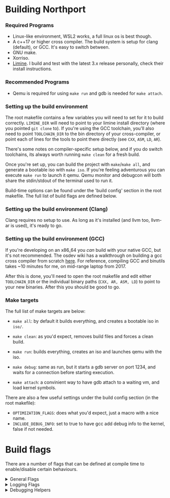 # Building Northport
### Required Programs
- Linux-like environment, WSL2 works, a full linux os is best though.
- A c++17 or higher cross compiler. The build system is setup for clang (default), or GCC. It's easy to switch between.
- GNU make.
- Xorriso.
- [Limine](https://github.com/limine-bootloader/limine). I build and test with the latest 3.x release personally, check their install instructions. 

### Recommended Programs
- Qemu is required for using `make run` and gdb is needed for `make attach`.

### Setting up the build environment

The root makefile contains a few variables you will need to set for it to build correctly.
`LIMINE_DIR` will need to point to your limine install directory (where you pointed `git clone` to). If you're using the GCC toolchain, you'll also need to point `TOOLCHAIN_DIR` to the bin directory of your cross-compiler, or point each of lines for the tools to point there directly (see `CXX`, `ASM`, `LD`, `AR`).

There's some notes on compiler-specific setup below, and if you do switch toolchains, its always worth running `make clean` for a fresh build.

Once you're set up, you can build the project with `make`/`make all`, and generate a bootable iso with `make iso`.
If you're feeling adventurous you can execute `make run` to launch it qemu. Qemu monitor and debugcon will both share the stdin/stdout of the terminal used to run it.

Build-time options can be found under the 'build config' section in the root makefile. The full list of build flags are defined below.

### Setting up the build environment (Clang)
Clang requires no setup to use. As long as it's installed (and llvm too, llvm-ar is used), it's ready to go.

### Setting up the build environment (GCC)
If you're developing on an x86_64 you *can* build with your native GCC, but it's not recommended.
The osdev wiki has a walkthrough on building a gcc cross compiler from scratch [here](https://wiki.osdev.org/GCC_Cross-Compiler).
For reference, compiling GCC and binutils takes ~10 minutes for me, on mid-range laptop from 2017.

After this is done, you'll need to open the root makefile and edit either `TOOLCHAIN_DIR` or the individual binary paths (`CXX, AR, ASM, LD`) to point to your new binaries. After this you should be good to go.

### Make targets
The full list of make targets are below:
- `make all`: by default it builds everything, and creates a bootable iso in `iso/`.
- `make clean`: as you'd expect, removes build files and forces a clean build.

- `make run`: builds everything, creates an iso and launches qemu with the iso.
- `make debug`: same as run, but it starts a gdb server on port 1234, and waits for a connection before starting execution.
- `make attach`: a convinient way to have gdb attach to a waiting vm, and load kernel symbols.

There are also a few useful settings under the build config section (in the root makefile):
- `OPTIMIZATION_FLAGS`: does what you'd expect, just a macro with a nice name.
- `INCLUDE_DEBUG_INFO`: set to true to have gcc add debug info to the kernel, false if not needed.

# Build flags
There are a number of flags that can be defined at compile time to enable/disable certain behaviours.

<details>
    <summary>General Flags</summary>

- `NORTHPORT_PCI_FORCE_LEGACY_ACCESS`: PCI subsystem will ignore the machine config acpi table (if available), and only use the legacy ports
- `NORTHPORT_SUPPRESS_UBSAN_TYPE_MISMATCH`: When kernel undefined behaviour sanitizer is active, will suppress type-mismatch messages (quite spammy).
</details>

<details>
    <summary>Logging Flags</summary>
    
- `NORTHPORT_ENABLE_DEBUGCON_LOG_AT_BOOT`: enables logging over debugcon, useful for debugging early boot in VMs.
- `NORTHPORT_ENABLE_FRAMEBUFFER_LOG_AT_BOOT`: enables logging directly to framebuffer. Messy, but it works.
- `NORTHPORT_DEBUG_LOGGING_COLOUR_LEVELS`: serial/debugcon logs will use ANSI escape sequences to colour log output. Can be disabled at compile-time if it intereferes with logging.
</details>

<details>
    <summary>Debugging Helpers</summary>

- `NORTHPORT_DEBUG_DISABLE_SMP_BOOT`: disables starting up all cores except the bsp at boot-time. They're currently completely unused if this is enabled. Useful for diagnosing multi-core issues.
</details>

